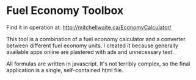 # Fuel Economy Toolbox

Find it in operation at: http://mitchellwaite.ca/EconomyCalculator/

This tool is a combination of a fuel economy calculator and a converter between different fuel economy units. I created it because generally available apps online are plastered with ads and unnecessary text. 

All formulas are written in javascript. It's not terribly complex, so the final application is a single, self-contained html file.

